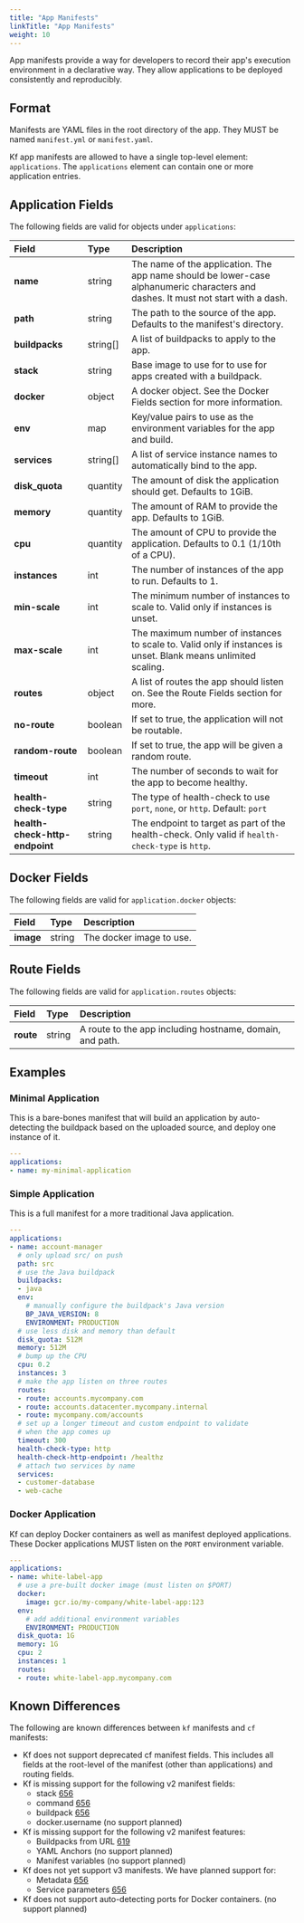 ```yaml
---
title: "App Manifests"
linkTitle: "App Manifests"
weight: 10
---
```


App manifests provide a way for developers to record their app's execution environment in a declarative way.
They allow applications to be deployed consistently and reproducibly.

## Format

Manifests are YAML files in the root directory of the app. They MUST be named `manifest.yml` or `manifest.yaml`.

Kf app manifests are allowed to have a single top-level element: `applications`.
The `applications` element can contain one or more application entries.

## Application Fields

The following fields are valid for objects under `applications`:

| Field | Type | Description |
|:------|:-----|:------------|
| **name** | string | The name of the application. The app name should be lower-case alphanumeric characters and dashes. It must not start with a dash. |
| **path** | string | The path to the source of the app. Defaults to the manifest's directory. |
| **buildpacks** | string[] | A list of buildpacks to apply to the app. |
| **stack** | string | Base image to use for to use for apps created with a buildpack. |
| **docker** | object | A docker object. See the Docker Fields section for more information. |
| **env** | map | Key/value pairs to use as the environment variables for the app and build. |
| **services** | string[] | A list of service instance names to automatically bind to the app. |
| **disk_quota** | quantity | The amount of disk the application should get. Defaults to 1GiB. |
| **memory** | quantity | The amount of RAM to provide the app. Defaults to 1GiB. |
| **cpu** | quantity | The amount of CPU to provide the application. Defaults to 0.1 (1/10th of a CPU). |
| **instances** | int | The number of instances of the app to run. Defaults to 1. |
| **min-scale** | int | The minimum number of instances to scale to. Valid only if instances is unset. |
| **max-scale** | int | The maximum number of instances to scale to. Valid only if instances is unset. Blank means unlimited scaling. |
| **routes** | object | A list of routes the app should listen on. See the Route Fields section for more. |
| **no-route** | boolean | If set to true, the application will not be routable. |
| **random-route** | boolean | If set to true, the app will be given a random route. |
| **timeout** | int | The number of seconds to wait for the app to become healthy. |
| **health-check-type** | string | The type of health-check to use `port`, `none`, or `http`. Default: `port` |
| **health-check-http-endpoint** | string | The endpoint to target as part of the health-check. Only valid if `health-check-type` is `http`. |


## Docker Fields

The following fields are valid for `application.docker` objects:

| Field | Type | Description |
|:------|:-----|:------------|
| **image** | string | The docker image to use. |

## Route Fields

The following fields are valid for `application.routes` objects:

| Field | Type | Description |
|:------|:-----|:------------|
| **route** | string | A route to the app including hostname, domain, and path. |

## Examples

### Minimal Application

This is a bare-bones manifest that will build an application by auto-detecting
the buildpack based on the uploaded source, and deploy one instance of it.

``` yaml
---
applications:
- name: my-minimal-application
```

### Simple Application

This is a full manifest for a more traditional Java application.

``` yaml
---
applications:
- name: account-manager
  # only upload src/ on push
  path: src
  # use the Java buildpack
  buildpacks:
  - java
  env:
    # manually configure the buildpack's Java version
    BP_JAVA_VERSION: 8
    ENVIRONMENT: PRODUCTION
  # use less disk and memory than default
  disk_quota: 512M
  memory: 512M
  # bump up the CPU
  cpu: 0.2
  instances: 3
  # make the app listen on three routes
  routes:
  - route: accounts.mycompany.com
  - route: accounts.datacenter.mycompany.internal
  - route: mycompany.com/accounts
  # set up a longer timeout and custom endpoint to validate
  # when the app comes up
  timeout: 300
  health-check-type: http
  health-check-http-endpoint: /healthz
  # attach two services by name
  services:
  - customer-database
  - web-cache
```

### Docker Application

Kf can deploy Docker containers as well as manifest deployed applications.
These Docker applications MUST listen on the `PORT` environment variable.

``` yaml
---
applications:
- name: white-label-app
  # use a pre-built docker image (must listen on $PORT)
  docker:
    image: gcr.io/my-company/white-label-app:123
  env:
    # add additional environment variables
    ENVIRONMENT: PRODUCTION
  disk_quota: 1G
  memory: 1G
  cpu: 2
  instances: 1
  routes:
  - route: white-label-app.mycompany.com
```

## Known Differences

The following are known differences between `kf` manifests and `cf` manifests:

* Kf does not support deprecated cf manifest fields. This includes all fields at the root-level of the manifest (other than applications) and routing fields.
* Kf is missing support for the following v2 manifest fields:
  * stack [656](https://github.com/poy/kf/issues/656)
  * command [656](https://github.com/poy/kf/issues/656)
  * buildpack [656](https://github.com/poy/kf/issues/656)
  * docker.username (no support planned)
* Kf is missing support for the following v2 manifest features:
  * Buildpacks from URL [619](https://github.com/poy/kf/issues/619)
  * YAML Anchors (no support planned)
  * Manifest variables (no support planned)
* Kf does not yet support v3 manifests. We have planned support for:
  * Metadata [656](https://github.com/poy/kf/issues/656)
  * Service parameters [656](https://github.com/poy/kf/issues/656)
* Kf does not support auto-detecting ports for Docker containers. (no support planned)
